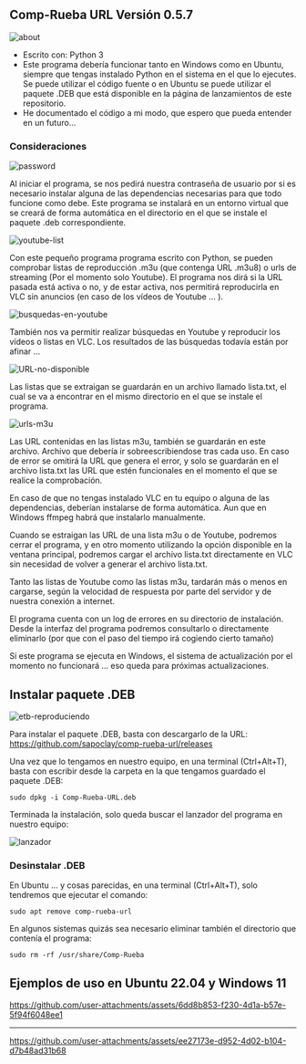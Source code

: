 ## Comp-Rueba URL Versión 0.5.7

![about](https://github.com/user-attachments/assets/6a1cd5fd-0fbd-473e-9437-c730e82a0ed0)

* Escrito con: Python 3
* Este programa debería funcionar tanto en Windows como en Ubuntu, siempre que tengas instalado Python en el sistema en el que lo ejecutes. Se puede utilizar el código fuente o en Ubuntu se puede utilizar el paquete .DEB que está disponible en la página de lanzamientos de este repositorio.
* He documentado el código a mi modo, que espero que pueda entender en un futuro...
### Consideraciones

![password](https://github.com/user-attachments/assets/fe7cfcc0-0f3c-47be-9561-ea386e9ac513)

Al iniciar el programa, se nos pedirá nuestra contraseña de usuario por si es necesario instalar alguna de las dependencias necesarias para que todo funcione como debe. Este programa se instalará en un entorno virtual que se creará de forma automática en el directorio en el que se instale el paquete .deb correspondiente.

![youtube-list](https://github.com/sapoclay/comp-rueba-url/assets/6242827/bb19dffc-48d6-44a6-9d53-880e0a075126)

Con este pequeño programa programa escrito con Python, se pueden comprobar listas de reproducción .m3u (que contenga URL .m3u8) o urls de streaming (Por el momento solo Youtube). El programa nos dirá si la URL pasada está activa o no, y de estar activa, nos permitirá reproducirla en VLC sin anuncios (en caso de los vídeos de Youtube ... ). 

![busquedas-en-youtube](https://github.com/user-attachments/assets/3986ce3a-e300-4bdb-a432-ece2a6bc3b21)

También nos va permitir realizar búsquedas en Youtube y reproducir los vídeos o listas en VLC. Los resultados de las búsquedas todavía están por afinar ... 

![URL-no-disponible](https://github.com/sapoclay/comp-rueba-url/assets/6242827/fa15586c-ed28-40ab-9e1c-7e9d8a6f7f1e)

Las listas que se extraigan se guardarán en un archivo llamado lista.txt, el cual se va a encontrar en el mismo directorio en el que se instale el programa. 

![urls-m3u](https://github.com/user-attachments/assets/dabc62a9-53d9-4f66-a72a-ffc3f08c3852)

Las URL contenidas en las listas m3u, también se guardarán en este archivo. Archivo que debería ir sobreescribiendose tras cada uso. En caso de error se omitirá la URL que genera el error, y solo se guardarán en el archivo lista.txt las URL que estén funcionales en el momento el que se realice la comprobación.

En caso de que no tengas instalado VLC en tu equipo o alguna de las dependencias, deberían instalarse de forma automática. Aun que en Windows ffmpeg habrá que instalarlo manualmente.

Cuando se estraigan las URL de una lista m3u o de Youtube, podremos cerrar el programa, y en otro momento utilizando la opción disponible en la ventana principal, podremos cargar el archivo lista.txt directamente en VLC sin necesidad de volver a generar el archivo lista.txt.

Tanto las listas de Youtube como las listas m3u, tardarán más o menos en cargarse, según la velocidad de respuesta por parte del servidor y de nuestra conexión a internet.

El programa cuenta con un log de errores en su directorio de instalación. Desde la interfaz del programa podremos consultarlo o directamente eliminarlo (por que con el paso del tiempo irá cogiendo cierto tamaño)

Si este programa se ejecuta en Windows, el sistema de actualización por el momento no funcionará ... eso queda para próximas actualizaciones.

## Instalar paquete .DEB

![etb-reproduciendo](https://github.com/sapoclay/comp-rueba-url/assets/6242827/642b25b7-70fb-49e2-bdd4-f313007d9eda)

Para instalar el paquete .DEB, basta con descargarlo de la URL: https://github.com/sapoclay/comp-rueba-url/releases

Una vez que lo tengamos en nuestro equipo, en una terminal (Ctrl+Alt+T), basta con escribir desde la carpeta en la que tengamos guardado el paquete .DEB:

``` sudo dpkg -i Comp-Rueba-URL.deb ```

Terminada la instalación, solo queda buscar el lanzador del programa en nuestro equipo:

![lanzador](https://github.com/sapoclay/comp-rueba-url/assets/6242827/78bd91af-3798-4051-819f-de9c22544409)

### Desinstalar .DEB

En Ubuntu ... y cosas parecidas, en una terminal (Ctrl+Alt+T), solo tendremos que ejecutar el comando:

``` sudo apt remove comp-rueba-url ```

En algunos sistemas quizás sea necesario eliminar también el directorio que contenía el programa:

``` sudo rm -rf /usr/share/Comp-Rueba ```
## Ejemplos de uso en Ubuntu 22.04 y Windows 11

https://github.com/user-attachments/assets/6dd8b853-f230-4d1a-b57e-5f94f6048ee1

----------------------------------------------------------------------------------------------------------------------------------------

https://github.com/user-attachments/assets/ee27173e-d952-4d02-b104-d7b48ad31b68



